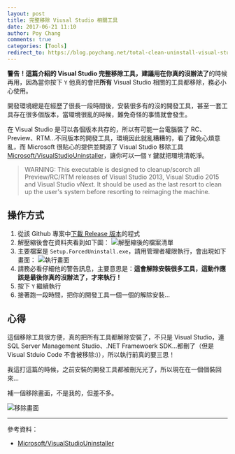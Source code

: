 ```yaml
---
layout: post
title: 完整移除 Viusal Studio 相關工具
date: 2017-06-21 11:10
author: Poy Chang
comments: true
categories: [Tools]
redirect_to: https://blog.poychang.net/total-clean-uninstall-visual-studio/
---
```


**警告！**這篇介紹的 Visual Studio 完整移除工具，建議用在**你真的沒辦法了**的時候再用，因為當你按下 `Y` 他真的會把**所有** Visual Studio 相關的工具都移除，務必小心使用。

開發環境總是在經歷了很長一段時間後，安裝很多有的沒的開發工具，甚至一套工具存在很多個版本，當環境很亂的時候，難免奇怪的事情就會發生。

在 Visual Studio 是可以各個版本共存的，所以有可能一台電腦裝了 RC、Preview、RTM...不同版本的開發工具，環境因此就亂糟糟的，看了難免心煩意亂，而 Microsoft 很貼心的提供並開源了 Visual Studio 移除工具 [Microsoft/VisualStudioUninstaller](https://github.com/Microsoft/VisualStudioUninstaller)，讓你可以一個 `Y` 鍵就把環境清乾淨。

>WARNING: This executable is designed to cleanup/scorch all Preview/RC/RTM releases of Visual Studio 2013, Visual Studio 2015 and Visual Studio vNext.
>It should be used as the last resort to clean up the user's system before resorting to reimaging the machine.

## 操作方式

1. 從該 Github 專案中[下載 Release 版本](https://github.com/Microsoft/VisualStudioUninstaller/releases)的程式
2. 解壓縮後會在資料夾看到如下圖：
![解壓縮後的檔案清單](http://i.imgur.com/g6BAnOM.png)
3. 主要檔案是 `Setup.ForcedUninstall.exe`，請用管理者權限執行，會出現如下畫面：
![執行畫面](http://i.imgur.com/tSoB1Jp.png)
4. 請務必看仔細他的警告訊息，主要意思是：**這會解除安裝很多工具，這動作應該是最後你真的沒辦法了，才來執行！**
5. 按下 `Y` 繼續執行
6. 接著跑一段時間，把你的開發工具一個一個的解除安裝...

## 心得

這個移除工具很方便，真的把所有工具都解除安裝了，不只是 Visual Studio，連 SQL Server Management Studio、.NET Framewoerk SDK...都刪了（但是 Visual Stduio Code 不會被移除:)），所以執行前真的要三思！

我這打這篇的時候，之前安裝的開發工具都被刪光光了，所以現在在一個個裝回來...

補一個移除畫面，不是我的，但差不多。

![移除畫面](http://i.imgur.com/cZDLLkf.png)

----------

參考資料：

* [Microsoft/VisualStudioUninstaller](https://github.com/Microsoft/VisualStudioUninstaller)